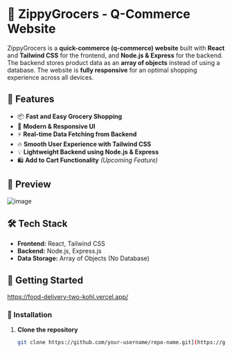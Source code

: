 # 🛒 ZippyGrocers - Q-Commerce Website

ZippyGrocers is a **quick-commerce (q-commerce) website** built with **React** and **Tailwind CSS** for the frontend, and **Node.js & Express** for the backend. The backend stores product data as an **array of objects** instead of using a database. The website is **fully responsive** for an optimal shopping experience across all devices.

## 🚀 Features
- 📦 **Fast and Easy Grocery Shopping**
- 🎨 **Modern & Responsive UI**
- ⚡ **Real-time Data Fetching from Backend**
- 🔥 **Smooth User Experience with Tailwind CSS**
- 💡 **Lightweight Backend using Node.js & Express**
- 🛍️ **Add to Cart Functionality** *(Upcoming Feature)*

## 📸 Preview
![image](https://github.com/user-attachments/assets/721d0333-9d81-4dd3-8a5a-5a9756020f65)


## 🛠️ Tech Stack
- **Frontend:** React, Tailwind CSS
- **Backend:** Node.js, Express.js
- **Data Storage:** Array of Objects (No Database)

## 🚀 Getting Started
https://food-delivery-two-kohl.vercel.app/

### 🔧 Installation
1. **Clone the repository**  
    ```sh
   git clone https://github.com/your-username/repo-name.git](https://github.com/Sundaram-Katare/food-delivery

